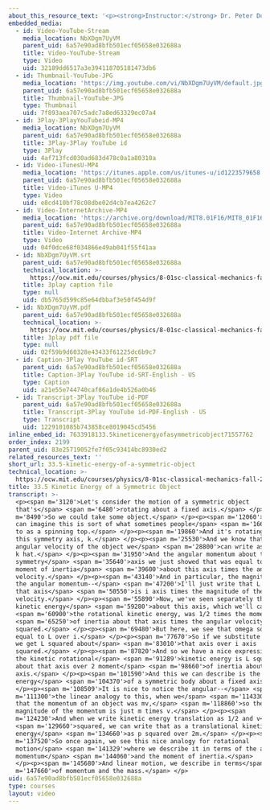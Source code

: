 ```yaml
---
about_this_resource_text: '<p><strong>Instructor:</strong> Dr. Peter Dourmashkin</p>'
embedded_media:
  - id: Video-YouTube-Stream
    media_location: NbXDgm7UyVM
    parent_uid: 6a57e90ad8bfb501ecf05658e032688a
    title: Video-YouTube-Stream
    type: Video
    uid: 32189dd6517a3e394118705181473db6
  - id: Thumbnail-YouTube-JPG
    media_location: 'https://img.youtube.com/vi/NbXDgm7UyVM/default.jpg'
    parent_uid: 6a57e90ad8bfb501ecf05658e032688a
    title: Thumbnail-YouTube-JPG
    type: Thumbnail
    uid: 7f893aea707c5adc7a8ed63329ec07a4
  - id: 3Play-3PlayYouTubeid-MP4
    media_location: NbXDgm7UyVM
    parent_uid: 6a57e90ad8bfb501ecf05658e032688a
    title: 3Play-3Play YouTube id
    type: 3Play
    uid: 4af713fcd030ad683d478c0a1a80310a
  - id: Video-iTunesU-MP4
    media_location: 'https://itunes.apple.com/us/itunes-u/id1223579658'
    parent_uid: 6a57e90ad8bfb501ecf05658e032688a
    title: Video-iTunes U-MP4
    type: Video
    uid: e8cd410bf78c08dbe02d4cb7ea4262c7
  - id: Video-InternetArchive-MP4
    media_location: 'https://archive.org/download/MIT8.01F16/MIT8_01F16_L33v03_360p.mp4'
    parent_uid: 6a57e90ad8bfb501ecf05658e032688a
    title: Video-Internet Archive-MP4
    type: Video
    uid: 04f0dce68f034866e49ab041f55f41aa
  - id: NbXDgm7UyVM.srt
    parent_uid: 6a57e90ad8bfb501ecf05658e032688a
    technical_location: >-
      https://ocw.mit.edu/courses/physics/8-01sc-classical-mechanics-fall-2016/week-11-angular-momentum/33.5-kinetic-energy-of-a-symmetric-object/33.5-kinetic-energy-of-a-symmetric-object/NbXDgm7UyVM.srt
    title: 3play caption file
    type: null
    uid: db5765d599c85e64dbbaf3e50f454d9f
  - id: NbXDgm7UyVM.pdf
    parent_uid: 6a57e90ad8bfb501ecf05658e032688a
    technical_location: >-
      https://ocw.mit.edu/courses/physics/8-01sc-classical-mechanics-fall-2016/week-11-angular-momentum/33.5-kinetic-energy-of-a-symmetric-object/33.5-kinetic-energy-of-a-symmetric-object/NbXDgm7UyVM.pdf
    title: 3play pdf file
    type: null
    uid: 02f59b9d60328e43433f61225dc6b9c7
  - id: Caption-3Play YouTube id-SRT
    parent_uid: 6a57e90ad8bfb501ecf05658e032688a
    title: Caption-3Play YouTube id-SRT-English - US
    type: Caption
    uid: a21e55e744740caf86a1de4b526a0b46
  - id: Transcript-3Play YouTube id-PDF
    parent_uid: 6a57e90ad8bfb501ecf05658e032688a
    title: Transcript-3Play YouTube id-PDF-English - US
    type: Transcript
    uid: 1229101085b743858ce8019045cd5456
inline_embed_id: 7633918133.5kineticenergyofasymmetricobject71557762
order_index: 2199
parent_uid: 83e25719052fe7f05c93414bc8930ed2
related_resources_text: ''
short_url: 33.5-kinetic-energy-of-a-symmetric-object
technical_location: >-
  https://ocw.mit.edu/courses/physics/8-01sc-classical-mechanics-fall-2016/week-11-angular-momentum/33.5-kinetic-energy-of-a-symmetric-object/33.5-kinetic-energy-of-a-symmetric-object
title: 33.5 Kinetic Energy of a Symmetric Object
transcript: >-
  <p><span m='3120'>Let's consider the motion of a symmetric object
  that's</span> <span m='6480'>rotating about a fixed axis.</span> </p><p><span
  m='8490'>So we could take some object.</span> </p><p><span m='12060'>And we
  can imagine this is sort of what sometimes people</span> <span m='16650'>refer
  to as a spinning top.</span> </p><p><span m='19860'>And it's rotating about
  this symmetry axis, k.</span> </p><p><span m='25530'>And we know that the
  angular velocity of the object we</span> <span m='28800'>can write as omega z
  k hat.</span> </p><p><span m='31950'>And the angular momentum about this
  symmetry</span> <span m='35640'>axis we just showed that was equal to the
  moment of inertia</span> <span m='39600'>about this axis times the angular
  velocity.</span> </p><p><span m='43140'>And in particular, the magnitude of
  the angular momentum--</span> <span m='47200'>I'll just write that L about
  that axis</span> <span m='50550'>is i axis times the magnitude of the angular
  velocity.</span> </p><p><span m='55890'>Now, we've seen separately that the
  kinetic energy</span> <span m='59280'>about this axis, which we'll call</span>
  <span m='60900'>the rotational kinetic energy, was 1/2 times the moment</span>
  <span m='65250'>of inertia about that axis times the angular velocity
  squared.</span> </p><p><span m='69480'>But here, we see that omega squared is
  equal to L over i.</span> </p><p><span m='77670'>So if we substitute that in,
  we get L squared about</span> <span m='83010'>that axis over i axis
  squared.</span> </p><p><span m='87820'>And so we have a nice expression for
  the kinetic rotational</span> <span m='91289'>kinetic energy is L squared
  about that axis over 2 moment</span> <span m='98660'>of inertia about that
  axis.</span> </p><p><span m='101590'>And this we can describe is the kinetic
  energy</span> <span m='104370'>of a symmetric body about a fixed axis.</span>
  </p><p><span m='108509'>It is nice to notice the angular--</span> <span
  m='111300'>the linear analogy to this, when we</span> <span m='114330'>wrote
  that the momentum of an object was mv,</span> <span m='118860'>so the
  magnitude of the momentum is just m times v.</span> </p><p><span
  m='124230'>And when we write kinetic energy translation as 1/2 and v</span>
  <span m='129660'>squared, we can write that as a translational kinetic
  energy</span> <span m='134660'>as p squared over 2m.</span> </p><p><span
  m='137520'>So once again, we see this nice analogy for rotational
  motion</span> <span m='141329'>where we describe it in terms of the angular
  momentum</span> <span m='144060'>and the moment of inertia.</span>
  </p><p><span m='145680'>And linear motion, we describe in terms</span> <span
  m='147660'>of momentum and the mass.</span> </p>
uid: 6a57e90ad8bfb501ecf05658e032688a
type: courses
layout: video
---
```

